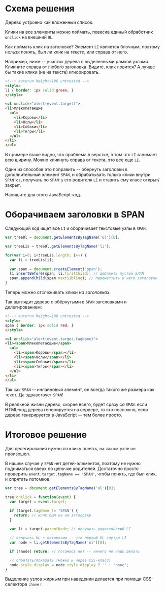 # Схема решения

Дерево устроено как вложенный список.

Клики на все элементы можно поймать, повесив единый обработчик `onclick` на внешний `UL`. 

Как поймать клик на заголовке? Элемент `LI` является блочным, поэтому нельзя понять, был ли клик на *тексте*, или справа от него.

Например, ниже -- участок дерева с выделенными рамкой узлами. Кликните справа от любого заголовка. Видите, клик ловится? А лучше бы такие клики (не на тексте) игнорировать.

```html
<!--+ autorun height=190 untrusted -->
<style>
li { border: 1px solid green; }
</style>

<ul onclick="alert(event.target)">
<li>Млекопетающие
  <ul>
    <li>Коровы</li>
    <li>Ослы</li>
    <li>Собаки</li>
    <li>Тигры</li>
  </ul>
</li>
</ul>
```

В примере выше видно, что проблема в верстке, в том что `LI` занимает всю ширину. Можно кликнуть справа от текста, это все еще `LI`.

Один из способов это поправить -- обернуть заголовки в дополнительный элемент `SPAN`, и обрабатывать только клики внутри `SPAN'ов`, получать по `SPAN'у` его родителя `LI` и ставить ему класс открыт/закрыт.

Напишите для этого JavaScript-код.

# Оборачиваем заголовки в SPAN

Следующий код ищет все `LI` и оборачивает текстовые узлы в `SPAN`.

```js
var treeUl = document.getElementsByTagName('ul')[0];

var treeLis = treeUl.getElementsByTagName('li');

for(var i=0; i<treeLis.length; i++) {
  var li = treeLis[i];
  
  var span = document.createElement('span');
  li.insertBefore(span, li.firstChild); // добавить пустой SPAN
  span.appendChild(span.nextSibling); // переместить в него заголовок
}
```

Теперь можно отслеживать клики *на заголовках*.

Так выглядит дерево с обёрнутыми в `SPAN` заголовками и делегированием:

```html
<!--+ autorun height=190 untrusted -->
<style>
span { border: 1px solid red; }
</style>

<ul onclick="alert(event.target.tagName)">
<li><span>Млекопетающие</span>
  <ul>
    <li><span>Коровы</span></li>
    <li><span>Ослы</span></li>
    <li><span>Собаки</span></li>
    <li><span>Тигры</span></li>
  </ul>
</li>
</ul>
```

Так как `SPAN` -- инлайновый элемент, он всегда такого же размера как текст. Да здравствует `SPAN`!

В реальной жизни дерево, скорее всего, будет сразу со `SPAN`: если HTML-код дерева генерируется на сервере, то это несложно, если дерево генерируется в JavaScript -- тем более просто.

# Итоговое решение

Для делегирования нужно по клику понять, на каком узле он произошел.

В нашем случае у `SPAN` нет детей-элементов, поэтому не нужно подниматься вверх по цепочке родителей. Достаточно просто проверить `event.target.tagName == 'SPAN'`, чтобы понять, где был клик, и спрятать потомков.

```js
var tree = document.getElementsByTagName('ul')[0];

tree.onclick = function(event) {
  var target = event.target;

  if (target.tagName != 'SPAN') {    
    return; // клик был не на заголовке
  }
    
  var li = target.parentNode; // получить родительский LI

  // получить UL с потомками -- это первый UL внутри LI
  var node = li.getElementsByTagName('ul')[0];

  if (!node) return; // потомков нет -- ничего не надо делать

  // спрятать/показать (можно и через CSS-класс)
  node.style.display = node.style.display ? '' : 'none';
}
```

Выделение узлов жирным при наведении делается при помощи CSS-селектора `:hover`.

